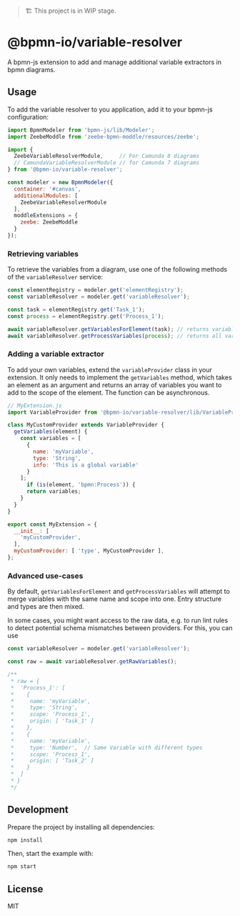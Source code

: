 > 🏗 This project is in WIP stage.

# @bpmn-io/variable-resolver

A bpmn-js extension to add and manage additional variable extractors in bpmn diagrams.

## Usage

To add the variable resolver to you application, add it to your bpmn-js configuration:

```javascript
import BpmnModeler from 'bpmn-js/lib/Modeler';
import ZeebeModdle from 'zeebe-bpmn-moddle/resources/zeebe';

import {
  ZeebeVariableResolverModule,     // For Camunda 8 diagrams
  // CamundaVariableResolverModule // for Camunda 7 diagrams
} from '@bpmn-io/variable-resolver';

const modeler = new BpmnModeler({
  container: '#canvas',
  additionalModules: [
    ZeebeVariableResolverModule
  ],
  moddleExtensions = {
    zeebe: ZeebeModdle
  }
});
```

### Retrieving variables

To retrieve the variables from a diagram, use one of the following methods of the `variableResolver` service:

```javascript
const elementRegistry = modeler.get('elementRegistry');
const variableResolver = modeler.get('variableResolver');

const task = elementRegistry.get('Task_1');
const process = elementRegistry.get('Process_1');

await variableResolver.getVariablesForElement(task); // returns variables in the scope of the element
await variableResolver.getProcessVariables(process); // returns all variables for the process, not filtering by scope
```

### Adding a variable extractor

To add your own variables, extend the `variableProvider` class in your extension. It only needs to implement the `getVariables` method, which takes an element as an argument and returns an array of variables you want to add to the scope of the element. The function can be asynchronous.

```javascript
// MyExtension.js
import VariableProvider from '@bpmn-io/variable-resolver/lib/VariableProvider';

class MyCustomProvider extends VariableProvider {
  getVariables(element) {
    const variables = [
      {
        name: 'myVariable',
        type: 'String',
        info: 'This is a global variable'
      }
    ];
      if (is(element, 'bpmn:Process')) {
      return variables;
    }
  }
}

export const MyExtension = {
  __init__: [
    'myCustomProvider',
  ],
  myCustomProvider: [ 'type', MyCustomProvider ],
};
```

### Advanced use-cases

By default, `getVariablesForElement` and `getProcessVariables` will attempt to merge variables with the same name and scope into
one. Entry structure and types are then mixed.

In some cases, you might want access to the raw data, e.g. to run lint rules to detect potential schema mismatches between providers.
For this, you can use

```javascript
const variableResolver = modeler.get('variableResolver');

const raw = await variableResolver.getRawVariables();

/**
 * raw = {
 *  'Process_1': [
 *    {
 *     name: 'myVariable',
 *     type: 'String',
 *     scope: 'Process_1',
 *     origin: [ 'Task_1' ]
 *    },
 *    {
 *     name: 'myVariable',
 *     type: 'Number',  // Same Variable with different types
 *     scope: 'Process_1',
 *     origin: [ 'Task_2' ]
 *    }
 *  ]
 * }
 */
```

## Development

Prepare the project by installing all dependencies:

```sh
npm install
```

Then, start the example with:

```sh
npm start
```

## License

MIT

